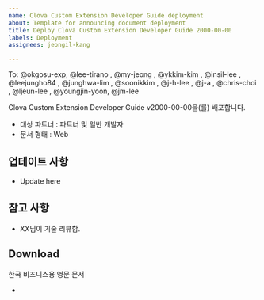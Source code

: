 ```yaml
---
name: Clova Custom Extension Developer Guide deployment
about: Template for announcing document deployment
title: Deploy Clova Custom Extension Developer Guide 2000-00-00
labels: Deployment
assignees: jeongil-kang

---
```


To: @okgosu-exp, @lee-tirano , @my-jeong , @ykkim-kim , @insil-lee , @leejungho84 , @junghwa-lim , @soonikkim ,  @j-h-lee , @j-a , @chris-choi , @ljeun-lee , @youngjin-yoon, @jm-lee 

Clova Custom Extension Developer Guide v2000-00-00을(를) 배포합니다.
- 대상 파트너 : 파트너 및 일반 개발자
- 문서 형태 : Web

## 업데이트 사항
- Update here

## 참고 사항
- XX님이 기술 리뷰함.

## Download

한국 비즈니스용 영문 문서
- []()
